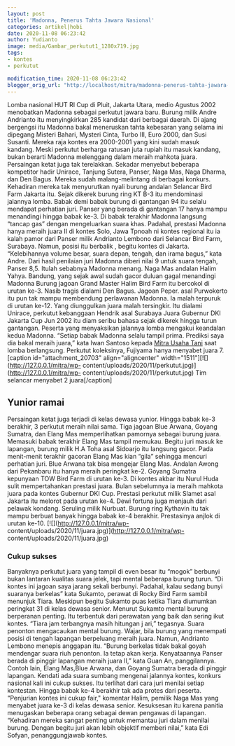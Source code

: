 ```yaml
---
layout: post
title: 'Madonna, Penerus Tahta Jawara Nasional'
categories: artikel|hobi
date: 2020-11-08 06:23:42
author: Yudianto
image: media/Gambar_perkutut1_1280x719.jpg
tags:
- kontes
- perkutut

modification_time: 2020-11-08 06:23:42
blogger_orig_url: "http://localhost/mitra/madonna-penerus-tahta-jawara-nasional.html"
---
```


Lomba nasional HUT RI Cup di Pluit, Jakarta Utara, medio Agustus 2002
menobatkan Madonna sebagai perkutut jawara baru. Burung milik Andre Andrianto
itu menyingkirkan 285 kandidat dari berbagai daerah. Di ajang bergengsi itu
Madonna bakal meneruskan tahta kebesaran yang selama ini dipegang Misteri
Bahari, Mysteri Cinta, Turbo III, Euro 2000, dan Susi Susanti. Mereka raja
kontes era 2000-2001 yang kini sudah masuk kandang. Meski perkutut berharga
ratusan juta rupiah itu masuk kandang, bukan berarti Madonna melenggang dalam
meraih mahkota juara. Persaingan ketat juga tak terelakkan. Sekadar menyebut
beberapa kompetitor hadir Unirace, Tanjung Sutera, Panser, Naga Mas, Naga
Dharma, dan Den Bagus. Mereka sudah malang-melintang di berbagai konkurs.
Kehadiran mereka tak menyurutkan nyali burung andalan Selancar Bird Farm
Jakarta itu. Sejak dikerek burung ring KT B-3 itu mendominasi jalannya lomba.
Babak demi babak burung di gantangan 94 itu selalu mendapat perhatian juri.
Panser yang berada di gantangan 17 hanya mampu menandingi hingga babak ke-3.
Di babak terakhir Madonna langsung “tancap gas” dengan mengeluarkan suara
khas. Padahal, prestasi Madonna hanya meraih juara II di kontes Solo, Jawa
Tpnoah ni kontes regional itu ia kalah pamor dari Panser milik Andrianto
Lembono dari Selancar Bird Farm, Surabaya. Namun, posisi itu berbalik , begitu
kontes di Jakarta. “Kelebihannya volume besar, suara depan, tengah, dan irama
bagus,” kata Andre. Dari hasil penilaian juri Madonna diberi nilai 9 untuk
suara tengah, Panser 8,5. Itulah sebabnya Madonna menang. Naga Mas andalan
Halim Yahya. Bandung, yang sejak awal sudah gacor duluan gagal menandingi
Madonna Burung jagoan Grand Master Halim Bird Farm itu bercokol di urutan
ke-3. Nasib tragis dialami Den Bagus. Jagoan Peper. asal Purwokerto itu pun
tak mampu membendung perlawanan Madonna. Ia malah terpuruk di urutan ke-12.
Yang diunggulkan juara malah tersingkir. Itu dialami Unirace, perkutut
kebanggaan Hendrik asal Surabaya Juara Gubernur DKI Jakarta Cup Jun 2002 itu
diam seribu bahasa sejak dikerek hingga turun gantangan. Peserta yang
menyaksikan jalannya lomba mengakui keandalan kedua Madonna. “Setiap babak
Madonna selalu tampil prima. Prediksi saya dia bakal meraih juara,” kata Iwan
Santoso kepada [Mitra Usaha Tani](http://127.0.0.1/mitra) saat lomba
berlangsung. Perkutut koleksinya, Fujiyama hanya menyabet juara 7. [caption
id="attachment_20703" align="aligncenter"
width="1511"][![](http://127.0.0.1/mitra/wp-
content/uploads/2020/11/perkutut.jpg)](http://127.0.0.1/mitra/wp-
content/uploads/2020/11/perkutut.jpg) Tim selancar menyabet 2 juara[/caption]

## Yunior ramai

Persaingan ketat juga terjadi di kelas dewasa yunior. Hingga babak ke-3
berakhir, 3 perkutut meraih nilai sama. Tiga jagoan Blue Arwana, Goyang
Sumatra, dan Elang Mas memperlihatkan pamornya sebagai burung juara. Memasuki
babak terakhir Elang Mas tampil memukau. Begitu juri masuk ke lapangan, burung
milik H.A Toha asal Sidoarjo itu langsung gacor. Pada menit-menit terakhir
gacoran Elang Mas kian “gila” sehingga mencuri perhatian juri. Blue Arwana tak
bisa mengejar Elang Mas. Andalan Awong dari Pekanbaru itu hanya meraih
peringkat ke-2. Goyang Sumatra kepunyaan TOW Bird Farm di urutan ke-3. Di
kontes akbar itu Nurul Huda sulit mempertahankan prestasi juara. Bulan
sebelumnya ia meraih mahkota juara pada kontes Gubernur DKI Cup. Prestasi
perkutut milik Slamet asal Jakarta itu melorot pada urutan ke-4. Dewi fortuna
juga menjauh dari pelawak kondang. Seruling milik Nurbuat. Burung ring
Kythavin itu tak mampu berbuat banyak hingga babak ke-4 berakhir. Prestasinya
anjlok di urutan ke-10. [![](http://127.0.0.1/mitra/wp-
content/uploads/2020/11/juara.jpg)](http://127.0.0.1/mitra/wp-
content/uploads/2020/11/juara.jpg)

### Cukup sukses

Banyaknya perkutut juara yang tampil di even besar itu “mogok” berbunyi bukan
lantaran kualitas suara jelek, tapi mental beberapa burung turun. “Di kontes
ini jagoan saya jarang sekali berbunyi. Padahal, kalau sedang bunyi suaranya
berkelas” kata Sukamto, perawat di Rocky Bird Farm sambil menunjuk Tiara.
Meskipun begitu Sukamto puas ketika Tiara diumumkan peringkat 31 di kelas
dewasa senior. Menurut Sukamto mental burung berperanan penting. Itu terbentuk
dari perawatan yang baik dan sering ikut kontes. “Tiara jam terbangnya masih
hitungan j ari,” tegasnya. Suara penonton mengacaukan mental burung. Wajar,
bila burung yang menempati posisi di tengah lapangan berpeluang meraih juara.
Namun, Andrianto Lembono menepis anggapan itu. “Burung berkelas tidak bakal
goyah mendengar suara riuh penonton. Ia tetap akan kerja. Kenyataannya Panser
berada di pinggir lapangan meraih juara II,” kata Guan An, panggilannya.
Contoh lain, Elang Mas,Blue Arwana, dan Goyang Sumatra berada di pinggir
lapangan. Kendati ada suara sumbang mengenai jalannya kontes, konkurs nasional
kali ini cukup sukses. Itu terlihat dari cara juri menilai setiap kontestan.
Hingga babak ke-4 berakhir tak ada protes dari peserta. “Penjurian kontes ini
cukup fair," komentar Halim, pemilik Naga Mas yang menyabet juara ke-3 di
kelas dewasa senior. Kesuksesan itu karena panitia menugaskan beberapa orang
sebagai dewan pengawas di lapangan. “Kehadiran mereka sangat penting untuk
memantau juri dalam menilai burung. Dengan begitu juri akan lebih objektif
memberi nilai,” kata Edi Sofyan, penanggungjawab kontes.



